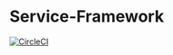 # Service-Framework

[![CircleCI](https://dl.circleci.com/status-badge/img/circleci/RGExmu1KKSYDZZz3vWH7qN/CqPic1DJqntH75M9PfNx2B/tree/main.svg?style=svg&circle-token=b602059f7b648b2171aeb87797be1aacbd4bae11)](https://dl.circleci.com/status-badge/redirect/circleci/RGExmu1KKSYDZZz3vWH7qN/CqPic1DJqntH75M9PfNx2B/tree/main)

